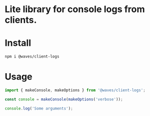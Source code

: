 # Lite library for console logs from clients.

# Install

```sh
npm i @waves/client-logs
```

# Usage

```typescript
import { makeConsole, makeOptions } from '@waves/client-logs';

const console = makeConsole(makeOptions('verbose'));

console.log('Some arguments');
```

